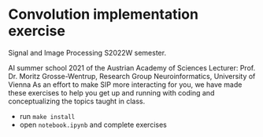 # Convolution implementation exercise

Signal and Image Processing S2022W semester.

AI summer school 2021 of the Austrian Academy of Sciences
Lecturer: Prof. Dr. Moritz Grosse-Wentrup, Research Group Neuroinformatics, University of Vienna
As an effort to make SIP more interacting for you, we have made these exercises to help you get up and running with coding and conceptualizing the topics taught in class.

 - run `make install`
 - open `notebook.ipynb` and complete exercises
